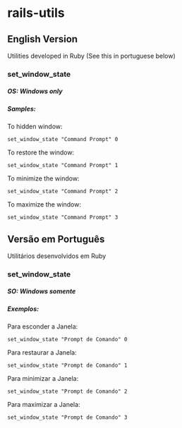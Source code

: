 # rails-utils

## English Version

Utilities developed in Ruby
(See this in portuguese below)

### set_window_state
##### OS: Windows only
##### Samples:
To hidden window:

    set_window_state "Command Prompt" 0

To restore the window:

    set_window_state "Command Prompt" 1

To minimize the window:

    set_window_state "Command Prompt" 2

To maximize the window:

    set_window_state "Command Prompt" 3

## Versão em Português

Utilitários desenvolvidos em Ruby

### set_window_state
##### SO: Windows somente
##### Exemplos:
Para esconder a Janela:

    set_window_state "Prompt de Comando" 0

Para restaurar a Janela:

    set_window_state "Prompt de Comando" 1

Para minimizar a Janela:

    set_window_state "Prompt de Comando" 2

Para maximizar a Janela:

    set_window_state "Prompt de Comando" 3

